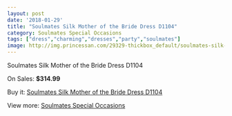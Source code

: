 ```yaml
---
layout: post
date: '2018-01-29'
title: "Soulmates Silk Mother of the Bride Dress D1104"
category: Soulmates Special Occasions
tags: ["dress","charming","dresses","party","soulmates"]
image: http://img.princessan.com/29329-thickbox_default/soulmates-silk-mother-of-the-bride-dress-d1104.jpg
---
```

Soulmates Silk Mother of the Bride Dress D1104

On Sales: **$314.99**
<a href="https://www.princessan.com/en/13360-soulmates-silk-mother-of-the-bride-dress-d1104.html"><amp-img layout="responsive" width="600" height="600" src="//img.princessan.com/29329-thickbox_default/soulmates-silk-mother-of-the-bride-dress-d1104.jpg" alt="Soulmates Silk Mother of the Bride Dress D1104 0" /></a>

Buy it: [Soulmates Silk Mother of the Bride Dress D1104](https://www.princessan.com/en/13360-soulmates-silk-mother-of-the-bride-dress-d1104.html "Soulmates Silk Mother of the Bride Dress D1104")

View more: [Soulmates Special Occasions](https://www.princessan.com/en/96- "Soulmates Special Occasions")